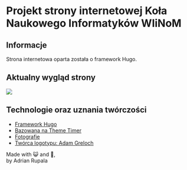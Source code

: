 # Projekt strony internetowej Koła Naukowego Informatyków WIiNoM

## Informacje
Strona internetowa oparta została o framework Hugo.

## Aktualny wygląd strony
<img src="/images/prev.gif?raw=true">  

## Technologie oraz uznania twórczości
- [Framework Hugo](https://gohugo.io/)
- [Bazowana na Theme Timer](https://github.com/themefisher/timer-hugo)
- [Fotografie](http://unsplash.com)
- [Twórca logotypu: Adam Greloch](https://www.instagram.com/adamgreloch/)

Made with 😺 and 💝,  
by Adrian Rupala
